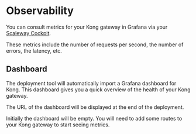# Observability

You can consult metrics for your Kong gateway in Grafana via your [Scaleway Cockpit](https://console.scaleway.com/cockpit/overview).

These metrics include the number of requests per second, the number of errors, the latency, etc.

## Dashboard

The deployment tool will automatically import a Grafana dashboard for Kong. This dashboard gives you a quick overview of the health of your Kong gateway.

The URL of the dashboard will be displayed at the end of the deployment.

Initially the dashboard will be empty. You will need to add some routes to your Kong gateway to start seeing metrics.

